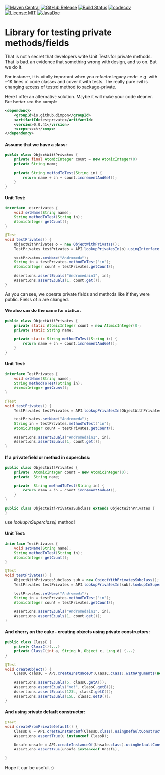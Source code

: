 [![Maven Central](https://img.shields.io/maven-central/v/io.github.dimpon/testprivate.svg?label=maven%20central&color=green)](https://search.maven.org/search?q=g:%22io.github.dimpon%22%20AND%20a:%22testprivate%22)
[![GitHub Release](https://img.shields.io/github/release/dimpon/testprivate.svg?style=flat&color=green)](https://github.com/dimpon/testprivate/releases)
[![Build Status](https://travis-ci.com/dimpon/testprivate.svg?branch=master)](https://travis-ci.com/dimpon/testprivate)
[![codecov](https://codecov.io/gh/dimpon/testprivate/branch/master/graph/badge.svg)](https://codecov.io/gh/dimpon/testprivate)
[![License: MIT](https://img.shields.io/badge/License-MIT-green.svg)](https://opensource.org/licenses/MIT)
[![JavaDoc](http://javadoc-badge.appspot.com/io.github.dimpon/testprivate.svg?label=javadoc)](https://javadocio-badges.herokuapp.com/io.github.dimpon/testprivate)


# Library for testing private methods/fields

That is not a secret that developers write Unit Tests for private methods. That is bad, an evidence that something wrong with design, and so on.
But we do it.

For instance, it is vitally important when you refactor legacy code, e.g. with ~1K lines of code classes and cover it with tests.
The really pure evil is changing access of tested method to package-private.
  
Here I offer an alternative solution. Maybe it will make your code cleaner. But better see the sample. 

```xml
<dependency>
    <groupId>io.github.dimpon</groupId>
    <artifactId>testprivate</artifactId>
    <version>0.0.41</version>
    <scope>test</scope>
</dependency>
```

#### Assume that we have a class:
```java
public class ObjectWithPrivates {
    private final AtomicInteger count = new AtomicInteger(0);
    private String name;

    private String methodToTest(String in) {
        return name + in + count.incrementAndGet();
    }
}
```
#### Unit Test:
```java
interface TestPrivates {
    void setName(String name);
    String methodToTest(String in);
    AtomicInteger getCount();
}

@Test
void testPrivates() {
    ObjectWithPrivates o = new ObjectWithPrivates();
    TestPrivates testPrivates = API.lookupPrivatesIn(o).usingInterface(TestPrivates.class);

    testPrivates.setName("Andromeda");
    String in = testPrivates.methodToTest("in");
    AtomicInteger count = testPrivates.getCount();

    Assertions.assertEquals("Andromedain1", in);
    Assertions.assertEquals(1, count.get());
}
```
As you can see, we operate private fields and methods like if they were public. Fields of _o_ are changed.
#### We also can do the same for statics:
```java
public class ObjectWithPrivates {
    private static AtomicInteger count = new AtomicInteger(0);
    private static String name;

    private static String methodToTest(String in) {
        return name + in + count.incrementAndGet();
    }
}
```
#### Unit Test:
```java
interface TestPrivates {
    void setName(String name);
    String methodToTest(String in);
    AtomicInteger getCount();
}

@Test
void testPrivates() {
    TestPrivates testPrivates = API.lookupPrivatesIn(ObjectWithPrivates.class).usingInterface(TestPrivates.class);

    testPrivates.setName("Andromeda");
    String in = testPrivates.methodToTest("in");
    AtomicInteger count = testPrivates.getCount();

    Assertions.assertEquals("Andromedain1", in);
    Assertions.assertEquals(1, count.get());
}
```
#### If a private field or method in superclass:
```java
public class ObjectWithPrivates {
    private  AtomicInteger count = new AtomicInteger(0);
    private  String name;

    private  String methodToTest(String in) {
        return name + in + count.incrementAndGet();
    }
}

public class ObjectWithPrivatesSubclass extends ObjectWithPrivates {
}
```
use _lookupInSuperclass()_ method!
#### Unit Test:
```java
interface TestPrivates {
    void setName(String name);
    String methodToTest(String in);
    AtomicInteger getCount();
}

@Test
void testPrivates() {
    ObjectWithPrivatesSubclass sub = new ObjectWithPrivatesSubclass();
    TestPrivates testPrivates = API.lookupPrivatesIn(sub).lookupInSuperclass().usingInterface(TestPrivates.class);

    testPrivates.setName("Andromeda");
    String in = testPrivates.methodToTest("in");
    AtomicInteger count = testPrivates.getCount();

    Assertions.assertEquals("Andromedain1", in);
    Assertions.assertEquals(1, count.get());
}
```
#### And cherry on the cake - creating objects using private constructors:
```java
public class ClassC {
    private ClassC(){...}
    private ClassC(int a, String b, Object c, Long d) {...}
}

@Test
void createObject() {
    ClassC classC = API.createInstanceOf(ClassC.class).withArguments(new Integer(5), "yo!", new Long(123L), 15L);

    Assertions.assertEquals(5, classC.getA());
    Assertions.assertEquals("yo!", classC.getB());
    Assertions.assertEquals(123L, classC.getC());
    Assertions.assertEquals(15L, classC.getD());
}
```
#### And using private default constructor:
```java
@Test
void createFromPrivateDefault() {
    ClassD u = API.createInstanceOf(ClassD.class).usingDefaultConstructor();
    Assertions.assertTrue(u instanceof ClassD);

    Unsafe unsafe = API.createInstanceOf(Unsafe.class).usingDefaultConstructor();
    Assertions.assertTrue(unsafe instanceof Unsafe);

}
```
Hope it can be useful. :)

